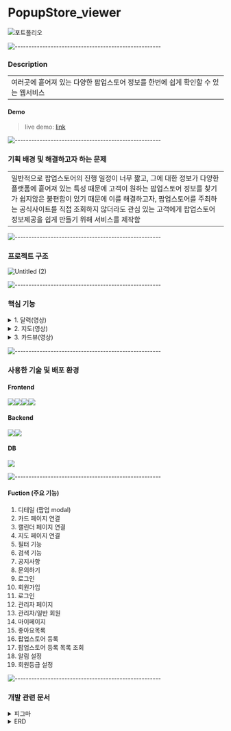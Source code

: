 # PopupStore_viewer

![포트폴리오](https://github.com/hyeong23/PopupStore_viewer/assets/129251061/63613966-b79e-4a87-9c52-76af59884f73)

![-----------------------------------------------------](https://raw.githubusercontent.com/andreasbm/readme/master/assets/lines/rainbow.png)

### Description

<table>
  <tr>
    <td>
여러곳에 흩어져 있는 다양한 팝업스토어 정보를 한번에 쉽게 확인할 수 있는 웹서비스
    </td>
  </tr>
</table>

#### Demo

> live demo: [link](http://ec2-3-34-206-181.ap-northeast-2.compute.amazonaws.com:3000/)

![-----------------------------------------------------](https://raw.githubusercontent.com/andreasbm/readme/master/assets/lines/rainbow.png)

### 기획 배경 및 해결하고자 하는 문제

<table>
  <tr>
    <td>
일반적으로 팝업스토어의 진행 일정이 너무 짦고, 그에 대한 정보가 다양한 플랫폼에 흩어져 있는 특성 때문에 고객이 원하는 팝업스토어 정보를 찾기가 쉽지않은 불편함이 있기 때문에 이를 해결하고자, 팝업스토어를 주최하는 공식사이트를 직접 조회하지 않더라도 관심 있는 고객에게
팝업스토어 정보제공을 쉽게 만들기 위해 서비스를 제작함
    </td>
  </tr>
</table>

![-----------------------------------------------------](https://raw.githubusercontent.com/andreasbm/readme/master/assets/lines/rainbow.png)

### 프로젝트 구조

![Untitled (2)](https://github.com/hyeong23/PopupStore_viewer/assets/129251061/11d0b525-e4ed-4b2b-8edf-fa591f054f4b)



![-----------------------------------------------------](https://raw.githubusercontent.com/andreasbm/readme/master/assets/lines/rainbow.png)

### 핵심 기능
   <details>
     <summary> 1. 달력(영상) </summary>
      <img src="https://github.com/hyeong23/PopupStore_viewer/assets/129251061/5c57b6b6-5527-43d2-bb73-f0e26caf7dab" />
   </details>
<details>
     <summary> 2. 지도(영상) </summary>
     <div>
       <img src="https://github.com/hyeong23/PopupStore_viewer/assets/129251061/89f87293-f11a-4987-bbba-d30c23be48be" />
    </div>  
   </details>
<details>
     <summary> 3. 카드뷰(영상) </summary>
     <div>
       <img src="https://github.com/hyeong23/PopupStore_viewer/assets/129251061/837f4481-37fe-471d-8432-65ebb3829a14" />
    </div>  
   </details>
   

![-----------------------------------------------------](https://raw.githubusercontent.com/andreasbm/readme/master/assets/lines/rainbow.png)

### 사용한 기술 및 배포 환경

#### Frontend
<div style="display: flex">
<img src="https://img.shields.io/badge/html-E34F26?style=for-the-badge&logo=html5&logoColor=white">
<img src="https://img.shields.io/badge/css-1572B6?style=for-the-badge&logo=css3&logoColor=white">
<img src="https://img.shields.io/badge/javascript-F7DF1E?style=for-the-badge&logo=javascript&logoColor=black">
<img src="https://img.shields.io/badge/jquery-0769AD?style=for-the-badge&logo=jquery&logoColor=white">
</div>

#### Backend
<div style="display: flex">
  <img src="https://img.shields.io/badge/Spring Boot-6DB33F?style=flat&logo=Spring Boot&logoColor=white" />
<img src="https://img.shields.io/badge/Spring-6DB33F?style=for-the-badge&logo=Spring&logoColor=white">
</div>

#### DB
<div style="display: flex">
<img src="https://img.shields.io/badge/oracle-F80000?style=for-the-badge&logo=oracle&logoColor=white">
</div>


![-----------------------------------------------------](https://raw.githubusercontent.com/andreasbm/readme/master/assets/lines/rainbow.png)

#### Fuction (주요 기능)
1. 디테일 (팝업 modal)
2. 카드 페이지 연결
3. 캘린더 페이지 연결
4. 지도 페이지 연결
4. 필터 기능
5. 검색 기능
6. 공지사항
7. 문의하기
8. 로그인
9. 회원가입
10. 로그인
11. 관리자 페이지
12. 관리자/일반 회원 
13. 마이페이지
15. 좋아요목록
16. 팝업스토어 등록
17. 팝업스토어 등록 목록 조회
18. 알림 설정
19. 회원등급 설정

![-----------------------------------------------------](https://raw.githubusercontent.com/andreasbm/readme/master/assets/lines/rainbow.png)

### 개발 관련 문서

<details>
<summary> 피그마 </summary>
<img src="https://github.com/hyeong23/PopupStore_viewer/assets/129251061/559b5817-0f60-46c9-a154-6861ba32e1ec"/>

</details>

<details>
<summary> ERD </summary>
<img src="https://github.com/hyeong23/PopupStore_viewer/assets/129251061/55967993-7dc9-4eab-80fa-b4899d836648"/>
</details>
